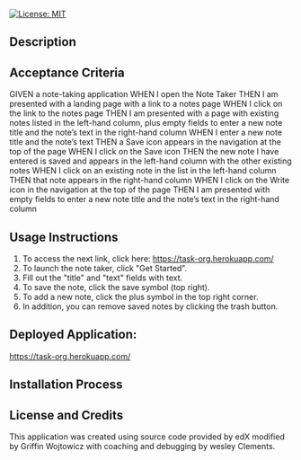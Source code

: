 [![License: MIT](https://img.shields.io/badge/License-MIT-yellow.svg)](https://opensource.org/licenses/MIT)
  
## Description


## Acceptance Criteria

GIVEN a note-taking application
WHEN I open the Note Taker
THEN I am presented with a landing page with a link to a notes page
WHEN I click on the link to the notes page
THEN I am presented with a page with existing notes listed in the left-hand column, plus empty fields to enter a new note title and the note’s text in the right-hand column
WHEN I enter a new note title and the note’s text
THEN a Save icon appears in the navigation at the top of the page
WHEN I click on the Save icon
THEN the new note I have entered is saved and appears in the left-hand column with the other existing notes
WHEN I click on an existing note in the list in the left-hand column
THEN that note appears in the right-hand column
WHEN I click on the Write icon in the navigation at the top of the page
THEN I am presented with empty fields to enter a new note title and the note’s text in the right-hand column


## Usage Instructions

1. To access the next link, click here: https://task-org.herokuapp.com/
2. To launch the note taker, click "Get Started".
3. Fill out the "title" and "text" fields with text. 
4. To save the note, click the save symbol (top right).
5. To add a new note, click the plus symbol in the top right corner.
6. In addition, you can remove saved notes by clicking the trash button.


## Deployed Application:
https://task-org.herokuapp.com/

## Installation Process


## License and Credits
This application was created using source code provided by edX modified by Griffin Wojtowicz with coaching and debugging by wesley Clements.